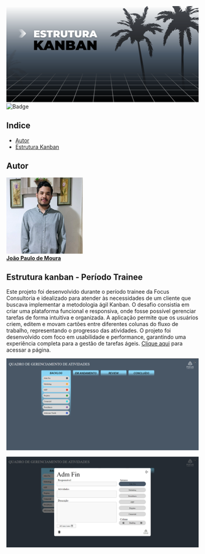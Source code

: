 ![banner](./Images/banner.png)
![Badge](https://img.shields.io/badge/STATUS-CONCLU%C3%8DDO-brightgreen)
## Indice
- [Autor](#autor)
- [Estrutura Kanban](#estrutura-kanban---período-trainee)
## Autor

<a href="https://www.linkedin.com/in/joão-moura-7ab135209">
 <img alt="foto do autor" src="./Images/eu.jpg" width="200px">
 <br />
 <b>João Paulo de Moura</b></a> <a href="https://www.linkedin.com/in/joão-moura-7ab135209/"></a>
 <br />

## Estrutura kanban - Período Trainee
Este projeto foi desenvolvido durante o período trainee da Focus Consultoria e idealizado para atender às necessidades de um cliente que buscava implementar a metodologia ágil Kanban. O desafio consistia em criar uma plataforma funcional e responsiva, onde fosse possível gerenciar tarefas de forma intuitiva e organizada. A aplicação permite que os usuários criem, editem e movam cartões entre diferentes colunas do fluxo de trabalho, representando o progresso das atividades. O projeto foi desenvolvido com foco em usabilidade e performance, garantindo uma experiência completa para a gestão de tarefas ágeis. [Clique aqui](https://jpaulo-mrs.github.io/Kanban/) para acessar a página.

![Imagem da tela inicial](./Images/telaI.png)

![Imagem da tela inicial](./Images/telaE.png)
